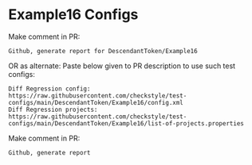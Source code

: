 # Example16 Configs
Make comment in PR:
```
Github, generate report for DescendantToken/Example16
```
OR as alternate:
Paste below given to PR description to use such test configs:
```
Diff Regression config: https://raw.githubusercontent.com/checkstyle/test-configs/main/DescendantToken/Example16/config.xml
Diff Regression projects: https://raw.githubusercontent.com/checkstyle/test-configs/main/DescendantToken/Example16/list-of-projects.properties
```
Make comment in PR:
```
Github, generate report
```
